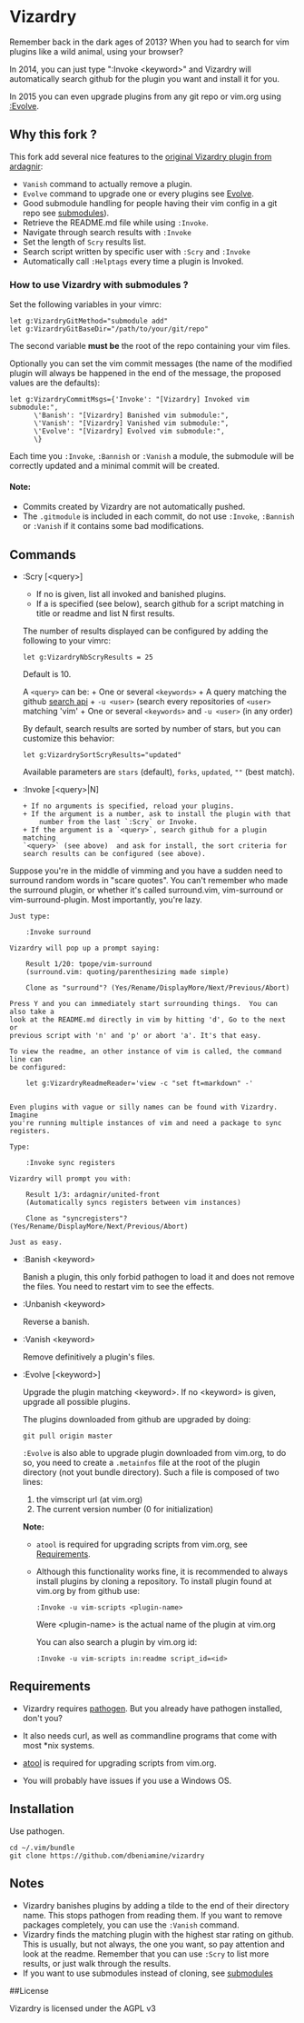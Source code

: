 Vizardry
============

Remember back in the dark ages of 2013? When you had to search for vim plugins like a wild animal, using your browser?

In 2014, you can just type ":Invoke &lt;keyword&gt;" and Vizardry will automatically search github for the plugin you want and install it for you.

In 2015 you can even upgrade plugins from any git repo or vim.org using [:Evolve](#evolve).


## <a name="Fork">Why this fork ?</a>

This fork add several nice features to the [original Vizardry plugin from ardagnir](https://github.com/ardagnir/Vizardry):

+ `Vanish` command to actually remove a plugin.
+ `Evolve` command to upgrade one or every plugins see [Evolve](#evolve).
+ Good submodule handling for people having their vim config in a git repo
see [submodules](#submodules)).
+ Retrieve the README.md file while using `:Invoke`.
+ Navigate through search results with `:Invoke`
+ Set the length of `Scry` results list.
+ Search script written by specific user with `:Scry` and `:Invoke`
+ Automatically call `:Helptags` every time a plugin is Invoked.

### <a name="submodules">How to use Vizardry with submodules ?</a>

Set the following variables in your vimrc:

    let g:VizardryGitMethod="submodule add"
    let g:VizardryGitBaseDir="/path/to/your/git/repo"

The second variable **must be** the root of the repo containing your vim
files.

Optionally you can set the vim commit messages (the name of the modified
plugin will always be happened in the end of the message, the proposed values
are the defaults):

    let g:VizardryCommitMsgs={'Invoke': "[Vizardry] Invoked vim submodule:",
          \'Banish': "[Vizardry] Banished vim submodule:",
          \'Vanish': "[Vizardry] Vanished vim submodule:",
          \'Evolve': "[Vizardry] Evolved vim submodule:",
          \}

Each time you `:Invoke`, `:Bannish` or `:Vanish` a module, the submodule will be correctly
updated and a minimal commit will be created.

#### Note:

+ Commits created by Vizardry are not automatically pushed.
+ The `.gitmodule` is included in each commit, do not use `:Invoke`, `:Bannish`
or `:Vanish` if it contains some bad modifications.


## Commands

+   :Scry [&lt;query&gt;]

    + If no <query> is given, list all invoked and banished plugins.
    + If a <query> is specified (see below), search github for a
    script matching <query> in title or readme and list N first results.

    The number of results displayed can be configured by adding the following
    to your vimrc:

        let g:VizardryNbScryResults = 25

    Default is 10.

    A `<query>` can be:
        + One or several `<keywords>`
        + A query matching the github 
        [search api](https://developer.github.com/v3/search/#search-repositories)
        + `-u <user>` (search every repositories of `<user>` matching 'vim'
        + One or several `<keywords>` and `-u <user>` (in any order)

    By default, search results are sorted by number of stars, but you can
    customize this behavior:

        let g:VizardrySortScryResults="updated"

    Available parameters are `stars` (default), `forks`, `updated`, `""` (best
    match).

+   :Invoke [&lt;query&gt;|N]

        + If no arguments is specified, reload your plugins.
        + If the argument is a number, ask to install the plugin with that
            number from the last `:Scry` or Invoke.
        + If the argument is a `<query>`, search github for a plugin matching
        `<query>` (see above)  and ask for install, the sort criteria for
        search results can be configured (see above).

Suppose you're in the middle of vimming and you have a sudden need to surround
random words in "scare quotes". You can't remember who made the surround
plugin, or whether it's called surround.vim, vim-surround or
vim-surround-plugin. Most importantly, you're lazy.


    Just type:

        :Invoke surround

    Vizardry will pop up a prompt saying:

        Result 1/20: tpope/vim-surround
        (surround.vim: quoting/parenthesizing made simple)

        Clone as "surround"? (Yes/Rename/DisplayMore/Next/Previous/Abort)

    Press Y and you can immediately start surrounding things.  You can also take a
    look at the README.md directly in vim by hitting 'd', Go to the next or
    previous script with 'n' and 'p' or abort 'a'. It's that easy.

    To view the readme, an other instance of vim is called, the command line can
    be configured:

        let g:VizardryReadmeReader='view -c "set ft=markdown" -'


    Even plugins with vague or silly names can be found with Vizardry. Imagine
    you're running multiple instances of vim and need a package to sync registers.

    Type:

        :Invoke sync registers

    Vizardry will prompt you with:

        Result 1/3: ardagnir/united-front
        (Automatically syncs registers between vim instances)

        Clone as "syncregisters"? (Yes/Rename/DisplayMore/Next/Previous/Abort)

    Just as easy.



+   :Banish &lt;keyword&gt;

    Banish a plugin, this only forbid pathogen to load it and does not remove
    the files. You need to restart vim to see the effects.

+   :Unbanish &lt;keyword&gt;

    Reverse a banish.

+   :Vanish &lt;keyword&gt;

    Remove definitively a plugin's files.

+   <a name="evolve">:Evolve  [&lt;keyword&gt;]</a>

    Upgrade the plugin matching &lt;keyword&gt;. If no &lt;keyword&gt; is given, upgrade
    all possible plugins.

    The plugins downloaded from github are upgraded by doing:

        git pull origin master

    `:Evolve` is also able to upgrade plugin downloaded from vim.org, to do so,
    you need to create a `.metainfos` file at the root of the plugin directory
    (not yout bundle directory). Such a file is composed of two lines:

    1. the vimscript url (at vim.org)
    2. The current version number (0 for initialization)

    **Note:**

    +   `atool` is required for upgrading scripts from vim.org, see
        [Requirements](#requirements).
    +   Although this functionality works fine, it is recommended to always
        install plugins by cloning a repository. To install plugin found at
        vim.org by from github use:

            :Invoke -u vim-scripts <plugin-name>

        Were &lt;plugin-name&gt; is the actual name of the plugin at vim.org

        You can also search a plugin by vim.org id:

            :Invoke -u vim-scripts in:readme script_id=<id>

## Requirements
- Vizardry requires [pathogen](https://github.com/tpope/vim-pathogen). But you already have pathogen installed, don't you?

- It also needs curl, as well as commandline programs that come with most \*nix systems.

+ [atool](http://freecode.com/projects/atool) is required for upgrading scripts from vim.org.

- You will probably have issues if you use a Windows OS.

## Installation

Use pathogen.

    cd ~/.vim/bundle
    git clone https://github.com/dbeniamine/vizardry

## Notes

- Vizardry banishes plugins by adding a tilde to the end of their directory
  name. This stops pathogen from reading them. If you want to remove packages
  completely, you can use the `:Vanish` command.
- Vizardry finds the matching plugin with the highest star rating on github.
  This is usually, but not always, the one you want, so pay attention and look
  at the readme. Remember that you can use `:Scry` to list more results, or just
  walk through the results.
- If you want to use submodules instead of cloning, see [submodules](#submodules)

##License

Vizardry is licensed under the AGPL v3

